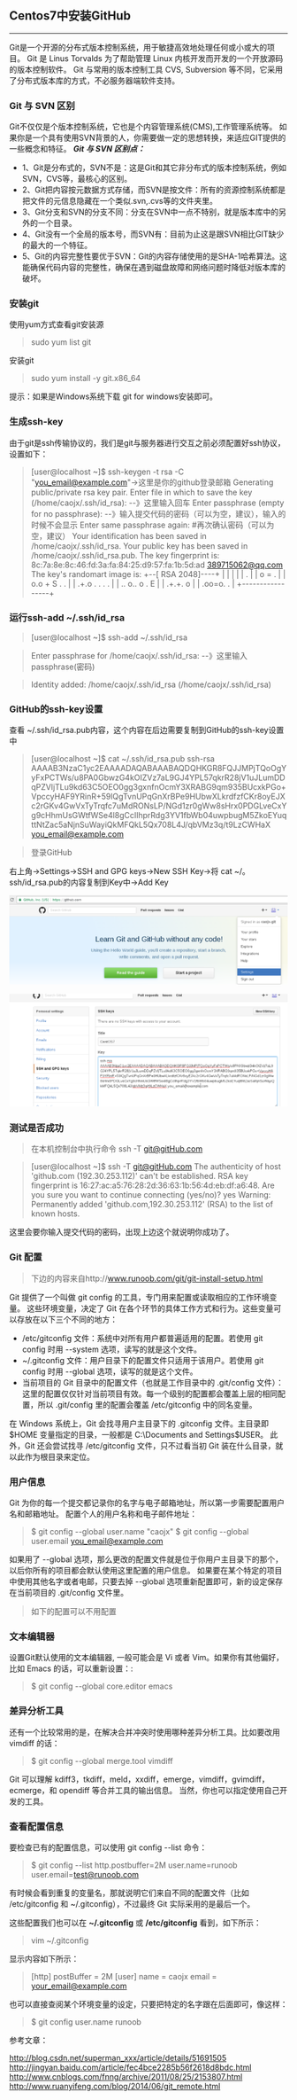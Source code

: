 ## Centos7中安装GitHub
***
Git是一个开源的分布式版本控制系统，用于敏捷高效地处理任何或小或大的项目。
Git 是 Linus Torvalds 为了帮助管理 Linux 内核开发而开发的一个开放源码的版本控制软件。
Git 与常用的版本控制工具 CVS, Subversion 等不同，它采用了分布式版本库的方式，不必服务器端软件支持。
### Git 与 SVN 区别
Git不仅仅是个版本控制系统，它也是个内容管理系统(CMS),工作管理系统等。
如果你是一个具有使用SVN背景的人，你需要做一定的思想转换，来适应GIT提供的一些概念和特征。
***Git 与 SVN 区别点：***
* 1、Git是分布式的，SVN不是：这是Git和其它非分布式的版本控制系统，例如SVN，CVS等，最核心的区别。
* 2、Git把内容按元数据方式存储，而SVN是按文件：所有的资源控制系统都是把文件的元信息隐藏在一个类似.svn,.cvs等的文件夹里。
* 3、Git分支和SVN的分支不同：分支在SVN中一点不特别，就是版本库中的另外的一个目录。
* 4、Git没有一个全局的版本号，而SVN有：目前为止这是跟SVN相比GIT缺少的最大的一个特征。
* 5、Git的内容完整性要优于SVN：Git的内容存储使用的是SHA-1哈希算法。这能确保代码内容的完整性，确保在遇到磁盘故障和网络问题时降低对版本库的破坏。

### 安装git

使用yum方式查看git安装源
>sudo yum list git

安装git
>sudo yum install -y git.x86_64

提示：如果是Windows系统下载 git for windows安装即可。

### 生成ssh-key

由于git是ssh传输协议的，我们是git与服务器进行交互之前必须配置好ssh协议，设置如下：


>[user@localhost ~]$ ssh-keygen -t rsa -C "you_email@example.com"->这里是你的github登录邮箱
Generating public/private rsa key pair.
Enter file in which to save the key (/home/caojx/.ssh/id_rsa): --》这里输入回车
Enter passphrase (empty for no passphrase):  --》输入提交代码的密码（可以为空，建议），输入的时候不会显示
Enter same passphrase again:   #再次确认密码（可以为空，建议）
Your identification has been saved in /home/caojx/.ssh/id_rsa.
Your public key has been saved in /home/caojx/.ssh/id_rsa.pub.
The key fingerprint is:
8c:7a:8e:8c:46:fd:3a:fa:84:25:d9:57:fa:1b:5d:ad 389715062@qq.com
The key's randomart image is:
+--[ RSA 2048]----+
|                 |
|                 |
|        .        |
|   o   =     .   |
|  o.o + S   . .  |
|  .+.o . . . .   |
| .. o.. o . E    |
|  .+.+.  o       |
| .oo=o. .        |
+-----------------+

### 运行ssh-add ~/.ssh/id_rsa

>[user@localhost ~]$ ssh-add ~/.ssh/id_rsa

> Enter passphrase for /home/caojx/.ssh/id_rsa:  --》这里输入passphrase(密码)

> Identity added: /home/caojx/.ssh/id_rsa (/home/caojx/.ssh/id_rsa)

### GitHub的ssh-key设置
查看 ~/.ssh/id_rsa.pub内容，这个内容在后边需要复制到GitHub的ssh-key设置中

>[user@localhost ~]$ cat ~/.ssh/id_rsa.pub
ssh-rsa AAAAB3NzaC1yc2EAAAADAQABAAABAQDQHKGR8FQJJMPjTQoOgYyFxPCTWs/u8PA0GbwzG4kOIZVz7aL9GJ4YPL57qkrR28jV1uJLumDDqPZVljTLu9kd63C5OEO0gg3gxnfnOcmY3XRABG9qm935BUcxkPGo+VpccyHAF9YRinR+59lQgTvnUPqGnXrBPe9HUbwXLkrdfzfCKr8oyEJXc2rGKv4GwVxTyTrqfc7uMdRONsLP/NGd1zr0gWw8sHrx0PDGLveCxYg9cHhmUsGWtfWSe4l8gCcIlhprRdg3YV1fbWb04uwpbugM5ZkoEYuqttNtZac5aNjnSuWayiQkMFQkL5Qx708L4J/qbVMz3q/t9LzCWHaX you_email@example.com

>登录GitHub

右上角->Settings->SSH and GPG keys->New SSH Key->将 cat ~/。ssh/id_rsa.pub的内容复制到Key中->Add Key

![settings](../images/git/git-settings.png)


![sshkey](../images/git/git-sshkey.png)
### 测试是否成功

>在本机控制台中执行命令
ssh -T git@gitHub.com

>[user@localhost ~]$ ssh -T git@gitHub.com
The authenticity of host 'github.com (192.30.253.112)' can't be established.
RSA key fingerprint is 16:27:ac:a5:76:28:2d:36:63:1b:56:4d:eb:df:a6:48.
Are you sure you want to continue connecting (yes/no)? yes
Warning: Permanently added 'github.com,192.30.253.112' (RSA) to the list of known hosts.

这里会要你输入提交代码的密码，出现上边这个就说明你成功了。

### Git 配置

>下边的内容来自http://www.runoob.com/git/git-install-setup.html

Git 提供了一个叫做 git config 的工具，专门用来配置或读取相应的工作环境变量。
这些环境变量，决定了 Git 在各个环节的具体工作方式和行为。这些变量可以存放在以下三个不同的地方：
* /etc/gitconfig 文件：系统中对所有用户都普遍适用的配置。若使用 git config 时用 --system 选项，读写的就是这个文件。
* ~/.gitconfig 文件：用户目录下的配置文件只适用于该用户。若使用 git config 时用 --global 选项，读写的就是这个文件。
* 当前项目的 Git 目录中的配置文件（也就是工作目录中的 .git/config 文件）：这里的配置仅仅针对当前项目有效。每一个级别的配置都会覆盖上层的相同配置，所以 .git/config 里的配置会覆盖 /etc/gitconfig 中的同名变量。

在 Windows 系统上，Git 会找寻用户主目录下的 .gitconfig 文件。主目录即 $HOME 变量指定的目录，一般都是 C:\Documents and Settings\$USER。
此外，Git 还会尝试找寻 /etc/gitconfig 文件，只不过看当初 Git 装在什么目录，就以此作为根目录来定位。

### 用户信息

Git 为你的每一个提交都记录你的名字与电子邮箱地址，所以第一步需要配置用户名和邮箱地址。
配置个人的用户名称和电子邮件地址：
>$ git config --global user.name "caojx"
>$ git config --global user.email you_email@example.com

如果用了 --global 选项，那么更改的配置文件就是位于你用户主目录下的那个，以后你所有的项目都会默认使用这里配置的用户信息。
如果要在某个特定的项目中使用其他名字或者电邮，只要去掉 --global 选项重新配置即可，新的设定保存在当前项目的 .git/config 文件里。

>如下的配置可以不用配置

### 文本编辑器

设置Git默认使用的文本编辑器, 一般可能会是 Vi 或者 Vim。如果你有其他偏好，比如 Emacs 的话，可以重新设置：:
>$ git config --global core.editor emacs

### 差异分析工具
还有一个比较常用的是，在解决合并冲突时使用哪种差异分析工具。比如要改用 vimdiff 的话：
>$ git config --global merge.tool vimdiff

Git 可以理解 kdiff3，tkdiff，meld，xxdiff，emerge，vimdiff，gvimdiff，ecmerge，和 opendiff 等合并工具的输出信息。
当然，你也可以指定使用自己开发的工具。

### 查看配置信息

要检查已有的配置信息，可以使用 git config --list 命令：
>$ git config --list
http.postbuffer=2M
user.name=runoob
user.email=test@runoob.com

有时候会看到重复的变量名，那就说明它们来自不同的配置文件（比如 /etc/gitconfig 和 ~/.gitconfig），不过最终 Git 实际采用的是最后一个。

这些配置我们也可以在 **~/.gitconfig** 或 **/etc/gitconfig** 看到，如下所示：
>vim ~/.gitconfig 

显示内容如下所示：
>[http]
    postBuffer = 2M
[user]
    name = caojx
    email = your_email@example.com
    
也可以直接查阅某个环境变量的设定，只要把特定的名字跟在后面即可，像这样：
>$ git config user.name
runoob

参考文章：

http://blog.csdn.net/superman_xxx/article/details/51691505
http://jingyan.baidu.com/article/fec4bce2285b56f2618d8bdc.html
http://www.cnblogs.com/fnng/archive/2011/08/25/2153807.html
http://www.ruanyifeng.com/blog/2014/06/git_remote.html